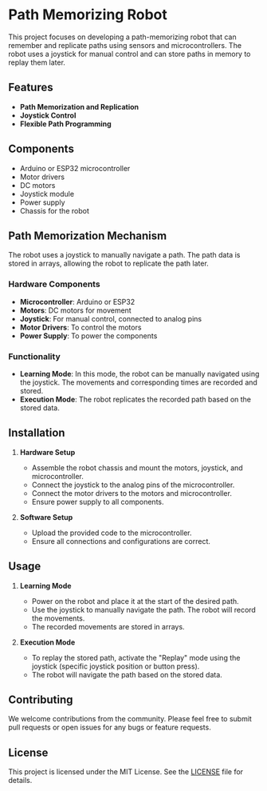 # Path Memorizing Robot

This project focuses on developing a path-memorizing robot that can remember and replicate paths using sensors and microcontrollers. The robot uses a joystick for manual control and can store paths in memory to replay them later.

## Features

- **Path Memorization and Replication**
- **Joystick Control**
- **Flexible Path Programming**

## Components

- Arduino or ESP32 microcontroller
- Motor drivers
- DC motors
- Joystick module
- Power supply
- Chassis for the robot

## Path Memorization Mechanism

The robot uses a joystick to manually navigate a path. The path data is stored in arrays, allowing the robot to replicate the path later.

### Hardware Components

- **Microcontroller**: Arduino or ESP32
- **Motors**: DC motors for movement
- **Joystick**: For manual control, connected to analog pins
- **Motor Drivers**: To control the motors
- **Power Supply**: To power the components

### Functionality

- **Learning Mode**: In this mode, the robot can be manually navigated using the joystick. The movements and corresponding times are recorded and stored.
- **Execution Mode**: The robot replicates the recorded path based on the stored data.

## Installation

1. **Hardware Setup**
    - Assemble the robot chassis and mount the motors, joystick, and microcontroller.
    - Connect the joystick to the analog pins of the microcontroller.
    - Connect the motor drivers to the motors and microcontroller.
    - Ensure power supply to all components.

2. **Software Setup**
    - Upload the provided code to the microcontroller.
    - Ensure all connections and configurations are correct.

## Usage

1. **Learning Mode**
    - Power on the robot and place it at the start of the desired path.
    - Use the joystick to manually navigate the path. The robot will record the movements.
    - The recorded movements are stored in arrays.

2. **Execution Mode**
    - To replay the stored path, activate the "Replay" mode using the joystick (specific joystick position or button press).
    - The robot will navigate the path based on the stored data.

## Contributing

We welcome contributions from the community. Please feel free to submit pull requests or open issues for any bugs or feature requests.

## License

This project is licensed under the MIT License. See the [LICENSE](LICENSE) file for details.
